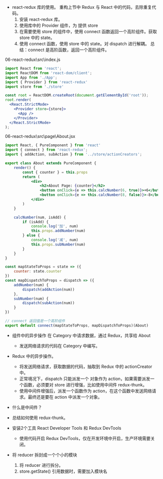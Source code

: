 * react-redux 库的使用。
	重构上节中 Redux 与 React 中的代码，去除重复代码。
	1. 安装 react-redux 库。
	2. 使用库中的 Provider 组件，为 <App /> 提供 store
	3. 在需要使用 store 的组件中，使用 connect 函数返回一个高阶组件。获取 store 中的 state。
	4. 使用 connect 函数，使用 store 中的 state。对 dispatch 进行解耦。
	总结：connect 是高阶函数，返回一个高阶组件。

06-react-redux\src\index.js

```jsx
import React from 'react';
import ReactDOM from 'react-dom/client';
import App from './App';
import { Provider } from 'react-redux'
import store from './store'

const root = ReactDOM.createRoot(document.getElementById('root'));
root.render(
  <React.StrictMode>
    <Provider store={store}>
      <App />
    </Provider>
  </React.StrictMode>
);
```

06-react-redux\src\page\About.jsx

```jsx
import React, { PureComponent } from 'react'
import { connect } from 'react-redux';
import { addAction, subAction } from '../store/actionCreators';

export class About extends PureComponent {
	render() {
		const { counter } = this.props
		return (
			<div>
				<h2>About Page: {counter}</h2>
				<button onClick={e => this.calcNumber(6, true)}>+6</button>
				<button onClick={e => this.calcNumber(8, false)}>-8</button>
			</div>
		)
	}

	calcNumber(num, isAdd) {
		if (isAdd) {
			console.log('加', num)
			this.props.addNumber(num)
		} else {
			console.log('减', num)
			this.props.subNumber(num)
		}
	}
}

const mapStateToProps = state => ({
	counter: state.counter
})
const mapDispatchToProps = dispatch => ({
	addNumber(num) {
		dispatch(addAction(num))
	},
	subNumber(num) {
		dispatch(subAction(num))
	}
})

// connect 返回值是一个高阶组件
export default connect(mapStateToProps, mapDispatchToProps)(About)
```

* 组件中的异步操作
  在 Category 中请求数据，通过 Redux，共享给 About
	- 发送网络请求的代码在 Category 中编写。

* Redux 中的异步操作。
	- 将发送网络请求，获取数据的代码，抽取到 Redux 中的 actionCreator 中。
	- 正常境况下，dispatch 只能派发一个 对象作为 action，如果需要派发一个函数，必须要对 store 进行增强，比如使用中间件 redux-thunk。
	- 使用中间件增强后，派发一个函数作为 action，在这个函数中发送网络请求。最终还是要在 action 中派发一个对象。

* 什么是中间件？
* 总结如何使用 redux-thunk。

* 安装2个工具 React Developer Tools 和 Redux DevTools
	- 使用代码开启 Redux DevTools，仅在开发环境中开启，生产环境需要关闭。

* 将 reducer 拆封成一个个小的模块
	1. 将 reducer 进行拆分。
	2. store.getState() 引用数据时，需要加入模块名	